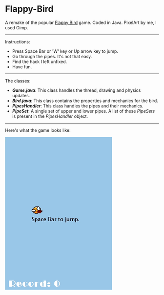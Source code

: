 # Flappy-Bird
A remake of the popular [Flappy Bird](https://en.wikipedia.org/wiki/Flappy_Bird) game. Coded in Java. PixelArt by me, I used Gimp. 

___

Instructions:
* Press Space Bar or 'W' key or Up arrow key to jump.
* Go through the pipes. It's not that easy.
* Find the hack I left unfixed.
* Have fun.
___

The classes:
* *__Game.java__*: This class handles the thread, drawing and physics updates.
* *__Bird.java__*: This class contains the properties and mechanics for the bird.
* *__PipesHandler__*: This class handles the pipes and their mechanics.
* *__PipeSet__*: A single set of upper and lower pipes. A list of these *PipeSets* is present in the *PipesHandler* object.

___

Here's what the game looks like:

![](flappybird.gif)